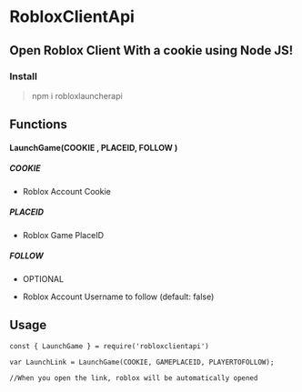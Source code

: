 # RobloxClientApi
## Open Roblox Client With a cookie using Node JS!

### Install


> npm i robloxlauncherapi



## Functions

#### LaunchGame(COOKIE , PLACEID, FOLLOW )

##### COOKIE

-  Roblox Account Cookie

##### PLACEID

-   Roblox Game PlaceID

##### FOLLOW

-  OPTIONAL

-  Roblox Account Username to follow (default: false)

## Usage

```
const { LaunchGame } = require('robloxclientapi')

var LaunchLink = LaunchGame(COOKIE, GAMEPLACEID, PLAYERTOFOLLOW);

//When you open the link, roblox will be automatically opened


```
